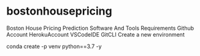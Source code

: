 # bostonhousepricing

Boston House Pricing Prediction
Software And Tools Requirements
Github Account
HerokuAccount
VSCodeIDE
GitCLI
Create a new environment

conda create -p venv python==3.7 -y